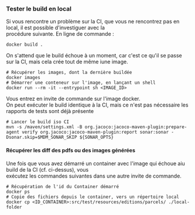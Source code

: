   
### Tester le build en local  
  
Si vous rencontre un problème sur la CI, que vous ne rencontrez pas en local, il est possible d'investiguer avec la   
procédure suivante. En ligne de commande :  
  
```shell  
docker build .
```  
  
On s'attend que le build échoue à un moment, car c'est ce qu'il se passe sur la CI, mais cela crée tout de même iune image.  
  
```shell  
# Récupérer les images, dont la dernière buildée  
docker images  
# Démarrer une conteneur sur l'image, en lançant un shell  
docker run --rm -it --entrypoint sh <IMAGE_ID>  
```  
  
Vous entrez en invite de commande sur l'image docker.  
On peut exécuter le build identique à la CI, mais ce n'est pas nécessaire les rapports de tests sont déjà présente  
  
```shell  
# Lancer le build iso CI  
mvn -s /maven/settings.xml -B org.jacoco:jacoco-maven-plugin:prepare-agent verify org.jacoco:jacoco-maven-plugin:report sonar:sonar -Dsonar.skip=$MDM_SONAR_SKIP ${SONAR_OPTS}  
```  
  
#### Récupérer les diff des pdfs ou des images générées   
  
Une fois que vous avez démarré un container avec l'image qui échoue aiu build de la CI (cf. ci-dessus), vous   
exécutez les commandes suivantes dans une autre invite de commande.  
  
```shell  
# Récupération de l'id du Container démarré  
docker ps  
# Copie des fichiers depuis le container, vers un répertoire local  
docker cp <ID_CONTAINER>:src/test/resources/editions/parcels/ ./local-folder  
```